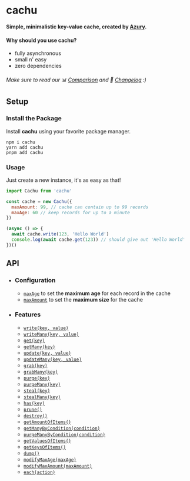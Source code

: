 # cachu

**Simple, minimalistic key-value cache, created by [Azury](https://azury.dev).**

#### Why should you use cachu?

- fully asynchronous
- small n' easy
- zero dependencies

###### Make sure to read our 📊 [Comparison](https://github.com/azurydev/cachu/blob/current/comparison.md) and 📃 [Changelog](https://github.com/azurydev/cachu/blob/current/changelog.md) :)

## Setup

### Install the Package

Install **cachu** using your favorite package manager.

```sh-session
npm i cachu
yarn add cachu
pnpm add cachu
```

### Usage

Just create a new instance, it's as easy as that!

```js
import Cachu from 'cachu'

const cache = new Cachu({
  maxAmount: 99, // cache can contain up to 99 records
  maxAge: 60 // keep records for up to a minute
})

(async () => {
  await cache.write(123, 'Hello World')
  console.log(await cache.get(123)) // should give out 'Hello World'
})()
```

## API

- ### Configuration

  - [`maxAge`](https://github.com/azurydev/cachu/blob/current/guide/configuration/maxAge) to set the **maximum age** for each record in the cache
  - [`maxAmount`](https://github.com/azurydev/cachu/blob/current/guide/configuration/maxAmount) to set the **maximum size** for the cache

- ### Features

  - [`write(key, value)`](https://github.com/azurydev/cachu/blob/current/guide/features/write)
  - [`writeMany(key, value)`](https://github.com/azurydev/cachu/blob/current/guide/features/writeMany)
  - [`get(key)`](https://github.com/azurydev/cachu/blob/current/guide/features/get)
  - [`getMany(key)`](https://github.com/azurydev/cachu/blob/current/guide/features/getMany)
  - [`update(key, value)`](https://github.com/azurydev/cachu/blob/current/guide/features/update)
  - [`updateMany(key, value)`](https://github.com/azurydev/cachu/blob/current/guide/features/updateMany)
  - [`grab(key)`](https://github.com/azurydev/cachu/blob/current/guide/features/grab)
  - [`grabMany(key)`](https://github.com/azurydev/cachu/blob/current/guide/features/grabMany)
  - [`purge(key)`](https://github.com/azurydev/cachu/blob/current/guide/features/purge)
  - [`purgeMany(key)`](https://github.com/azurydev/cachu/blob/current/guide/features/purgeMany)
  - [`steal(key)`](https://github.com/azurydev/cachu/blob/current/guide/features/steal)
  - [`stealMany(key)`](https://github.com/azurydev/cachu/blob/current/guide/features/stealMany)
  - [`has(key)`](https://github.com/azurydev/cachu/blob/current/guide/features/has)
  - [`prune()`](https://github.com/azurydev/cachu/blob/current/guide/features/prune)
  - [`destroy()`](https://github.com/azurydev/cachu/blob/current/guide/features/destroy)
  - [`getAmountOfItems()`](https://github.com/azurydev/cachu/blob/current/guide/features/getAmountOfItems)
  - [`getManyByCondition(condition)`](https://github.com/azurydev/cachu/blob/current/guide/features/getManyByCondition)
  - [`purgeManyByCondition(condition)`](https://github.com/azurydev/cachu/blob/current/guide/features/purgeManyByCondition)
  - [`getValuesOfItems()`](https://github.com/azurydev/cachu/blob/current/guide/features/getValuesOfItems)
  - [`getKeysOfItems()`](https://github.com/azurydev/cachu/blob/current/guide/features/getKeysOfItems)
  - [`dump()`](https://github.com/azurydev/cachu/blob/current/guide/features/dump)
  - [`modifyMaxAge(maxAge)`](https://github.com/azurydev/cachu/blob/current/guide/features/modifyMaxAge)
  - [`modifyMaxAmount(maxAmount)`](https://github.com/azurydev/cachu/blob/current/guide/features/modifyMaxAmount)
  - [`each(action)`](https://github.com/azurydev/cachu/blob/current/guide/features/each)
